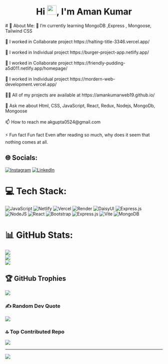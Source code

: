 
<h1 align="center">Hi <img
    src="https://raw.githubusercontent.com/MartinHeinz/MartinHeinz/master/wave.gif"
    width="30px"
  />, I'm Aman Kumar</h1># 💫 About Me:
🌱 I’m currently learning MongoDB ,Express , Mongoose, Tailwind CSS<br><br>🔭 I worked in Collaborate project https://halting-title-3346.vercel.app/<br><br>🤝 I worked in Individual project https://burger-project-app.netlify.app/<br><br>👯 I worked in Collaborate project https://friendly-pudding-a5d011.netlify.app/homepage/<br><br>🤝 I worked in Individual project https://mordern-web-development.vercel.app/<br><br>👨‍💻 All of my projects are available at https://amankumarweb19.github.io/<br><br>💬 Ask me about Html, CSS, JavaScript, React, Redux, Nodejs, MongoDb, Mongoose<br><br>📫 How to reach me akgupta0524@gmail.com<br><br>⚡ Fun fact Fun fact Even after reading so much, why does it seem that nothing comes at all.


## 🌐 Socials:
[![Instagram](https://img.shields.io/badge/Instagram-%23E4405F.svg?logo=Instagram&logoColor=white)](https://instagram.com/thegreat_sid) [![LinkedIn](https://img.shields.io/badge/LinkedIn-%230077B5.svg?logo=linkedin&logoColor=white)](https://linkedin.com/in/https://www.linkedin.com/in/aman-kumar-1a3047194/) 

# 💻 Tech Stack:
![JavaScript](https://img.shields.io/badge/javascript-%23323330.svg?style=for-the-badge&logo=javascript&logoColor=%23F7DF1E) ![Netlify](https://img.shields.io/badge/netlify-%23000000.svg?style=for-the-badge&logo=netlify&logoColor=#00C7B7) ![Vercel](https://img.shields.io/badge/vercel-%23000000.svg?style=for-the-badge&logo=vercel&logoColor=white) ![Render](https://img.shields.io/badge/Render-%46E3B7.svg?style=for-the-badge&logo=render&logoColor=white) ![DaisyUI](https://img.shields.io/badge/daisyui-5A0EF8?style=for-the-badge&logo=daisyui&logoColor=white) ![Express.js](https://img.shields.io/badge/express.js-%23404d59.svg?style=for-the-badge&logo=express&logoColor=%2361DAFB) ![NodeJS](https://img.shields.io/badge/node.js-6DA55F?style=for-the-badge&logo=node.js&logoColor=white) ![React](https://img.shields.io/badge/react-%2320232a.svg?style=for-the-badge&logo=react&logoColor=%2361DAFB) ![Bootstrap](https://img.shields.io/badge/bootstrap-%238511FA.svg?style=for-the-badge&logo=bootstrap&logoColor=white) ![Express.js](https://img.shields.io/badge/express.js-%23404d59.svg?style=for-the-badge&logo=express&logoColor=%2361DAFB) ![Vite](https://img.shields.io/badge/vite-%23646CFF.svg?style=for-the-badge&logo=vite&logoColor=white) ![MongoDB](https://img.shields.io/badge/MongoDB-%234ea94b.svg?style=for-the-badge&logo=mongodb&logoColor=white)
# 📊 GitHub Stats:
![](https://github-readme-stats.vercel.app/api?username=AmanKumarWeb19&theme=dark&hide_border=false&include_all_commits=true&count_private=true)<br/>
![](https://github-readme-streak-stats.herokuapp.com/?user=AmanKumarWeb19&theme=dark&hide_border=false)<br/>
![](https://github-readme-stats.vercel.app/api/top-langs/?username=AmanKumarWeb19&theme=dark&hide_border=false&include_all_commits=true&count_private=true&layout=compact)

## 🏆 GitHub Trophies
![](https://github-profile-trophy.vercel.app/?username=AmanKumarWeb19&theme=radical&no-frame=false&no-bg=false&margin-w=4)

### ✍️ Random Dev Quote
![](https://quotes-github-readme.vercel.app/api?type=horizontal&theme=radical)

### 🔝 Top Contributed Repo
![](https://github-contributor-stats.vercel.app/api?username=AmanKumarWeb19&limit=5&theme=tokyonight&combine_all_yearly_contributions=true)

---
[![](https://visitcount.itsvg.in/api?id=AmanKumarWeb19&icon=0&color=0)](https://visitcount.itsvg.in)

<!-- Proudly created with GPRM ( https://gprm.itsvg.in ) -->
